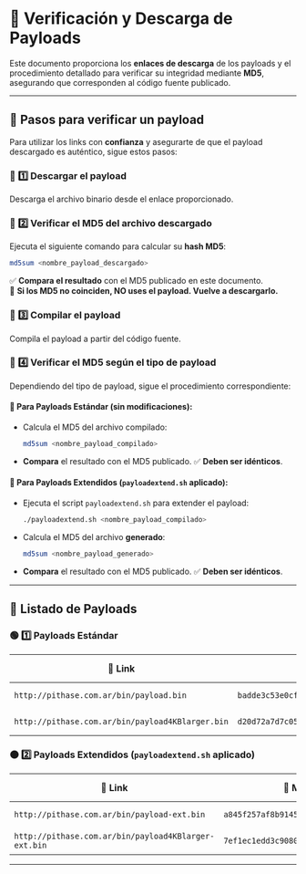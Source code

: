 # 📌 Verificación y Descarga de Payloads

Este documento proporciona los **enlaces de descarga** de los payloads y el procedimiento detallado para verificar su integridad mediante **MD5**, asegurando que corresponden al código fuente publicado.

---

## 📌 **Pasos para verificar un payload**

Para utilizar los links con **confianza** y asegurarte de que el payload descargado es auténtico, sigue estos pasos:

### 🔹 **1️⃣ Descargar el payload**
Descarga el archivo binario desde el enlace proporcionado.

### 🔹 **2️⃣ Verificar el MD5 del archivo descargado**
Ejecuta el siguiente comando para calcular su **hash MD5**:
```sh
md5sum <nombre_payload_descargado>
```
✅ **Compara el resultado** con el MD5 publicado en este documento.  
📌 **Si los MD5 no coinciden, NO uses el payload. Vuelve a descargarlo.**

### 🔹 **3️⃣ Compilar el payload**
Compila el payload a partir del código fuente.

### 🔹 **4️⃣ Verificar el MD5 según el tipo de payload**
Dependiendo del tipo de payload, sigue el procedimiento correspondiente:

#### 🔹 **Para Payloads Estándar** (sin modificaciones):
- Calcula el MD5 del archivo compilado:
  ```sh
  md5sum <nombre_payload_compilado>
  ```
- **Compara** el resultado con el MD5 publicado. ✅ **Deben ser idénticos**.

#### 🔸 **Para Payloads Extendidos** (`payloadextend.sh` aplicado):
- Ejecuta el script `payloadextend.sh` para extender el payload:
  ```sh
  ./payloadextend.sh <nombre_payload_compilado>
  ```
- Calcula el MD5 del archivo **generado**:
  ```sh
  md5sum <nombre_payload_generado>
  ```
- **Compara** el resultado con el MD5 publicado. ✅ **Deben ser idénticos**.

---

## 📌 **Listado de Payloads**

### 🟢 **1️⃣ Payloads Estándar**  

| 🔗 Link | 🔑 MD5 | 📏 Tamaño |
|------------------------------------------|----------------------------------|----------:|
| `http://pithase.com.ar/bin/payload.bin` | `badde3c53e0cf86c52fffa1ea41ef27` | 49 bytes |
| `http://pithase.com.ar/bin/payload4KBlarger.bin` | `d20d72a7d7c05ed70d58aceec8031f29` | 5.088 bytes |

### 🟠 **2️⃣ Payloads Extendidos (`payloadextend.sh` aplicado)**  

| 🔗 Link | 🔑 MD5 | 📏 Tamaño |
|------------------------------------------|----------------------------------|----------:|
| `http://pithase.com.ar/bin/payload-ext.bin` | `a845f257af8b9145ef61b17d2fb64db6` | 55 bytes |
| `http://pithase.com.ar/bin/payload4KBlarger-ext.bin` | `7ef1ec1edd3c9080d6a7118afbbaf429` | 5.094 bytes |

---
